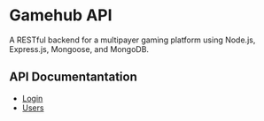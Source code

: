 # Gamehub API

A RESTful backend for a multipayer gaming platform using Node.js, Express.js,
Mongoose, and MongoDB.


## API Documentantation
- [Login](docs/login.md)
- [Users](docs/users.md)